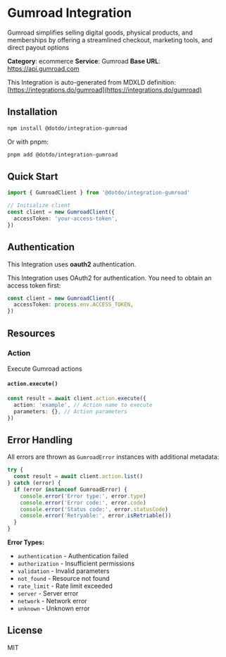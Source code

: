 # Gumroad Integration

Gumroad simplifies selling digital goods, physical products, and memberships by offering a streamlined checkout, marketing tools, and direct payout options

**Category**: ecommerce
**Service**: Gumroad
**Base URL**: https://api.gumroad.com

This Integration is auto-generated from MDXLD definition: [https://integrations.do/gumroad](https://integrations.do/gumroad)

## Installation

```bash
npm install @dotdo/integration-gumroad
```

Or with pnpm:

```bash
pnpm add @dotdo/integration-gumroad
```

## Quick Start

```typescript
import { GumroadClient } from '@dotdo/integration-gumroad'

// Initialize client
const client = new GumroadClient({
  accessToken: 'your-access-token',
})
```

## Authentication

This Integration uses **oauth2** authentication.

This Integration uses OAuth2 for authentication. You need to obtain an access token first:

```typescript
const client = new GumroadClient({
  accessToken: process.env.ACCESS_TOKEN,
})
```

## Resources

### Action

Execute Gumroad actions

#### `action.execute()`

```typescript
const result = await client.action.execute({
  action: 'example', // Action name to execute
  parameters: {}, // Action parameters
})
```

## Error Handling

All errors are thrown as `GumroadError` instances with additional metadata:

```typescript
try {
  const result = await client.action.list()
} catch (error) {
  if (error instanceof GumroadError) {
    console.error('Error type:', error.type)
    console.error('Error code:', error.code)
    console.error('Status code:', error.statusCode)
    console.error('Retryable:', error.isRetriable())
  }
}
```

**Error Types:**

- `authentication` - Authentication failed
- `authorization` - Insufficient permissions
- `validation` - Invalid parameters
- `not_found` - Resource not found
- `rate_limit` - Rate limit exceeded
- `server` - Server error
- `network` - Network error
- `unknown` - Unknown error

## License

MIT
